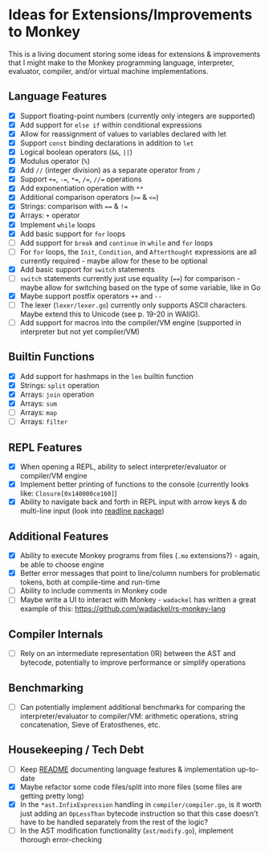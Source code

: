 # Ideas for Extensions/Improvements to Monkey

This is a living document storing some ideas for extensions & improvements that I might make to the Monkey programming language, interpreter, evaluator, compiler, and/or virtual machine implementations.

## Language Features

- [x] Support floating-point numbers (currently only integers are supported)
- [x] Add support for `else if` within conditional expressions
- [x] Allow for reassignment of values to variables declared with let
- [x] Support `const` binding declarations in addition to `let`
- [x] Logical boolean operators (`&&`, `||`)
- [x] Modulus operator (`%`)
- [x] Add `//` (integer division) as a separate operator from `/`
- [x] Support `+=`, `-=`, `*=`, `/=`, `//=` operations
- [x] Add exponentiation operation with `**`
- [x] Additional comparison operators (`>=` & `<=`)
- [x] Strings: comparison with `==` & `!=`
- [x] Arrays: `+` operator
- [x] Implement `while` loops
- [x] Add basic support for `for` loops
- [ ] Add support for `break` and `continue` in `while` and `for` loops
- [ ] For `for` loops, the `Init`, `Condition`, and `Afterthought` expressions are all currently required - maybe allow for these to be optional
- [x] Add basic support for `switch` statements
- [ ] `switch` statements currently just use equality (`==`) for comparison - maybe allow for switching based on the type of some variable, like in Go
- [x] Maybe support postfix operators `++` and `--`
- [ ] The lexer (`lexer/lexer.go`) currently only supports ASCII characters. Maybe extend this to Unicode (see p. 19-20 in WAIIG).
- [ ] Add support for macros into the compiler/VM engine (supported in interpreter but not yet compiler/VM)

## Builtin Functions

- [x] Add support for hashmaps in the `len` builtin function
- [x] Strings: `split` operation
- [x] Arrays: `join` operation
- [x] Arrays: `sum`
- [ ] Arrays: `map`
- [ ] Arrays: `filter`

## REPL Features

- [x] When opening a REPL, ability to select interpreter/evaluator or compiler/VM engine
- [x] Implement better printing of functions to the console (currently looks like: `Closure[0x140000ce160]`)
- [x] Ability to navigate back and forth in REPL input with arrow keys & do multi-line input (look into [readline package](https://github.com/chzyer/readline))

## Additional Features

- [x] Ability to execute Monkey programs from files (`.mo` extensions?) - again, be able to choose engine
- [x] Better error messages that point to line/column numbers for problematic tokens, both at compile-time and run-time
- [ ] Ability to include comments in Monkey code
- [ ] Maybe write a UI to interact with Monkey - `wadackel` has written a great example of this: https://github.com/wadackel/rs-monkey-lang

## Compiler Internals

- [ ] Rely on an intermediate representation (IR) between the AST and bytecode, potentially to improve performance or simplify operations

## Benchmarking

- [ ] Can potentially implement additional benchmarks for comparing the interpreter/evaluator to compiler/VM: arithmetic operations, string concatenation, Sieve of Eratosthenes, etc.

## Housekeeping / Tech Debt

- [ ] Keep [README](README.md) documenting language features & implementation up-to-date
- [x] Maybe refactor some code files/split into more files (some files are getting pretty long)
- [x] In the `*ast.InfixExpression` handling in `compiler/compiler.go`, is it worth just adding an `OpLessThan` bytecode instruction so that this case doesn't have to be handled separately from the rest of the logic?
- [ ] In the AST modification functionality (`ast/modify.go`), implement thorough error-checking
